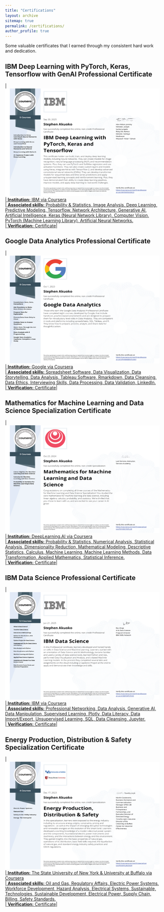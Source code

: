```yaml
---
title: "Certifications"
layout: archive
sitemap: true
permalink: /certifications/
author_profile: true
---
```


Some valuable certificates that I earned through my consistent hard work and dedication.

## IBM Deep Learning with PyTorch, Keras, Tensorflow with GenAI Professional Certificate

| <a href="/assets/images/IBMDL/IBM Deep Learning with PyTorch, Keras and Tensorflow.jpg"><img src="/assets/images/IBMDL/IBM Deep Learning with PyTorch, Keras and Tensorflow.jpg" width="600px" height="350px" alt=""> | **Institution:** IBM via Coursera <br>|
**Associated skills:** Probability & Statistics, Image Analysis, Deep Learning, Predictive Modeling, Tensorflow, Network Architecture, Generative AI, Artificial Intelligence, Keras (Neural Network Library), Computer Vision, PyTorch (Machine Learning Library), Artificial Neural Networks.<br>|
**Verification:** [Certificate](https://coursera.org/share/cda9c7b8cba98b284b591cb78315a136)|

## Google Data Analytics Professional Certificate

| <a href="/assets/images/GoogleAnalytics/Coursera Google Data Analytics Professional Certificate.jpg"><img src="/assets/images/GoogleAnalytics/Coursera Google Data Analytics Professional Certificate.jpg" width="600px" height="350px" alt=""> | **Institution:** Google via Coursera <br>|
**Associated skills:** Spreadsheet Software, Data Visualization, Data Storytelling, Data Analysis, Tableau Software, Rmarkdown, Data Cleansing, Data Ethics, Interviewing Skills, Data Processing, Data Validation, LinkedIn.<br>|
**Verification:** [Certificate](https://coursera.org/share/3b579c6c0bc719d9008811562419a238)|

## Mathematics for Machine Learning and Data Science Specialization Certificate

| <a href="/assets/images/ML4math/Mathematics for Machine Learning and Data Science.jpg"><img src="/assets/images/ML4math/Mathematics for Machine Learning and Data Science.jpg" width="600px" height="350px" alt=""> | **Institution:** DeepLearning.AI via Coursera <br>|
**Associated skills:** Probability & Statistics, Numerical Analysis, Statistical Analysis, Dimensionality Reduction, Mathematical Modeling, Descriptive Statistics, Calculus, Machine Learning, Machine Learning Methods, Data Transformation, Applied Mathematics, Statistical Inference.<br>|
**Verification:** [Certificate](https://www.coursera.org/account/accomplishments/specialization/F5Q2BCFDPLU8)|

## IBM Data Science Professional Certificate

| <a href="/assets/images/IBMDS/IBM Data Science Professional Certificate.jpg"><img src="/assets/images/IBMDS/IBM Data Science Professional Certificate.jpg" width="600px" height="350px" alt=""> | **Institution:** IBM via Coursera <br>|
**Associated skills:** Professional Networking, Data Analysis, Generative AI, Data Manipulation, Supervised Learning, Plotly, Data Literacy, Data Import/Export, Unsupervised Learning, SQL, Data Cleansing, Jupyter.<br>|
**Verification:** [Certificate](https://coursera.org/share/8e6c49c0020e1f46f805ccfd76856537)|

##  Energy Production, Distribution & Safety Specialization Certificate

| <a href="/assets/images/ProdEnerSafe/Energy Production, Distribution & Safety.jpg"><img src="/assets/images/ProdEnerSafe/Energy Production, Distribution & Safety.jpg" width="600px" height="350px" alt=""> | **Institution:** The State University of New York & University at Buffalo via Coursera <br>|
**Associated skills:** Oil and Gas, Regulatory Affairs, Electric Power Systems, Workforce Development, Hazard Analysis, Electrical Systems, Sustainable, Technologies, Sustainable Development, Electrical Power, Supply Chain, Billing, Safety Standards.<br>|
**Verification:** [Certificate](https://coursera.org/share/efb7a1cc37320aecebc6ae43b14da467)|

